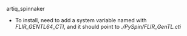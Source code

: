 artiq_spinnaker
  - To install, need to add a system variable named with *FLIR_GENTL64_CTI*, and it should point to *./PySpin/FLIR_GenTL.cti*